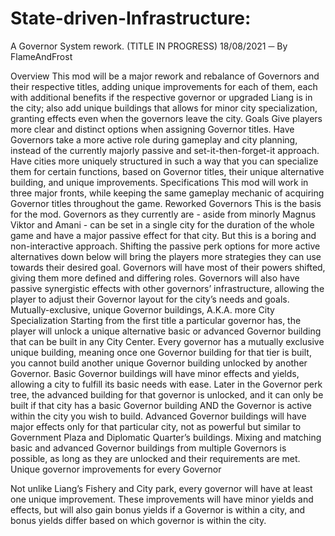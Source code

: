 # State-driven-Infrastructure:
A Governor System rework. (TITLE IN PROGRESS)
18/08/2021
─
By FlameAndFrost





Overview
This mod will be a major rework and rebalance of Governors and their respective titles, adding unique improvements for each of them, each with additional benefits if the respective governor or upgraded Liang is in the city; also add unique buildings that allows for minor city specialization, granting effects even when the governors leave the city.
Goals
Give players more clear and distinct options when assigning Governor titles. 
Have Governors take a more active role during gameplay and city planning, instead of the currently majorly passive and set-it-then-forget-it approach.
Have cities more uniquely structured in such a way that you can specialize them for certain functions, based on Governor titles, their unique alternative building, and unique improvements. 
Specifications
This mod will work in three major fronts, while keeping the same gameplay mechanic of acquiring Governor titles throughout the game. 
Reworked Governors
This is the basis for the mod. Governors as they currently are - aside from minorly Magnus Viktor and Amani - can be set in a single city for the duration of the whole game and have a major passive effect for that city. But this is a boring and non-interactive approach. Shifting the passive perk options for more active alternatives down below will bring the players more strategies they can use towards their desired goal. 
Governors will have most of their powers shifted, giving them more defined and differing roles. Governors will also have passive synergistic effects with other governors’ infrastructure, allowing the player to adjust their Governor layout for the city’s needs and goals.  
Mutually-exclusive, unique Governor buildings, A.K.A. more City Specialization
Starting from the first title a particular governor has, the player will unlock a unique alternative basic or advanced Governor building that can be built in any City Center. Every governor has a mutually exclusive unique building, meaning once one Governor building for that tier is built, you cannot build another unique Governor building unlocked by another Governor. Basic Governor buildings will have minor effects and yields, allowing a city to fulfill its basic needs with ease.
Later in the Governor perk tree, the advanced building for that governor is unlocked, and it can only be built if that city has a basic Governor building AND the Governor is active within the city you wish to build. Advanced Governor buildings will have major effects only for that particular city, not as powerful but similar to Government Plaza and Diplomatic Quarter’s buildings.
Mixing and matching basic and advanced Governor buildings from multiple Governors is possible, as long as they are unlocked and their requirements are met.
Unique governor improvements for every Governor

Not unlike Liang’s Fishery and City park, every governor will have at least one unique improvement. These improvements will have minor yields and effects, but will also gain bonus yields if a Governor is within a city, and bonus yields differ based on which governor is within the city.
